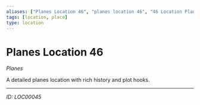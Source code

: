 ```yaml
---
aliases: ["Planes Location 46", "planes location 46", "46 Location Planes"]
tags: [location, place]
type: location
---
```


# Planes Location 46

*Planes*

A detailed planes location with rich history and plot hooks.

---
*ID: LOC00045*